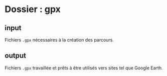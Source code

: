 # Dossier : gpx

## input

Fichiers `.gpx` nécessaires à la création des parcours.

## output

Fichiers `.gpx` travaillée et prêts à être utilisés vers sites tel que Google Earth.
